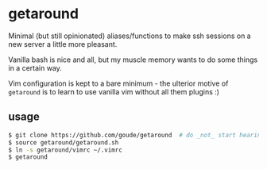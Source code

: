 # getaround

Minimal (but still opinionated) aliases/functions to make ssh sessions on a new
server a little more pleasant.

Vanilla bash is nice and all, but my muscle memory wants to do some things in a
certain way.

Vim configuration is kept to a bare minimum - the ulterior motive of
`getaround` is to learn to use vanilla vim without all them plugins :)

## usage

```sh
$ git clone https://github.com/goude/getaround  # do _not_ start hearing the Beach Boys
$ source getaround/getaround.sh
$ ln -s getaround/vimrc ~/.vimrc
$ getaround
```
